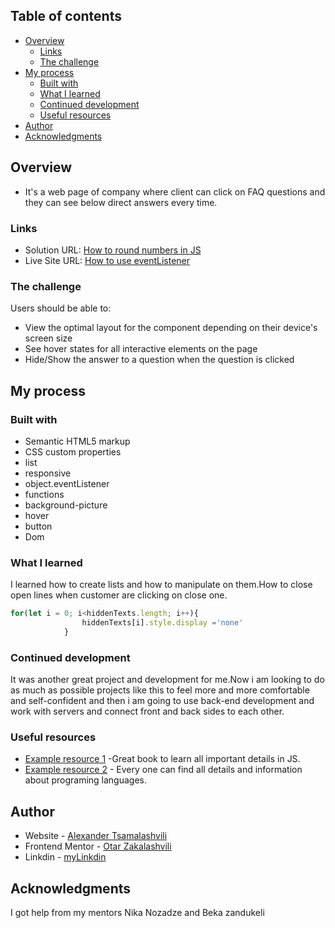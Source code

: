 ## Table of contents

- [Overview](#overview)
  - [Links](#links)
  - [The challenge](#the-challenge)
- [My process](#my-process)
  - [Built with](#built-with)
  - [What I learned](#what-i-learned)
  - [Continued development](#continued-development)
  - [Useful resources](#useful-resources)
- [Author](#author)
- [Acknowledgments](#acknowledgments)

## Overview
- It's a web page of company where client can click on FAQ questions and they can see below direct answers every time.
### Links

- Solution URL: [How to round numbers in JS](https://www.w3schools.com/jsref/jsref_tofixed.asp#:~:text=The%20toFixed()%20method%20converts,a%20specified%20number%20of%20decimals.)
- Live Site URL: [How to use eventListener](https://www.w3schools.com/js/js_htmldom_eventlistener.asp)
### The challenge

Users should be able to:

- View the optimal layout for the component depending on their device's screen size
- See hover states for all interactive elements on the page
- Hide/Show the answer to a question when the question is clicked

## My process

### Built with

- Semantic HTML5 markup
- CSS custom properties
- list
- responsive
- object.eventListener
- functions
- background-picture
- hover
- button
- Dom


### What I learned

I learned how to create lists and how to manipulate on them.How to close open lines when customer are clicking on close one.



```Javascript
for(let i = 0; i<hiddenTexts.length; i++){
                hiddenTexts[i].style.display ='none'
            }

```


### Continued development
 
It was another great project and development for me.Now i am looking to do as much as possible projects like this to feel more and more comfortable and self-confident and then i am going to use back-end development and work with servers and connect front and back sides to each other.

### Useful resources

- [Example resource 1](https://eloquentjavascript.net/index.html) -Great book to learn all important details in JS.
- [Example resource 2](https://developer.mozilla.org/en-US/docs/Web/CSS/length) - Every one can find all details and information about programing languages.

## Author

- Website - [Alexander Tsamalashvili](https://github.com/AlexTsamala)
- Frontend Mentor - [Otar Zakalashvili](https://www.linkedin.com/in/otarza/)
- Linkdin - [myLinkdin](https://www.linkedin.com/in/aleksandre-tsamalashvili-40501a1a0/)


## Acknowledgments

I got help from my mentors Nika Nozadze and Beka zandukeli